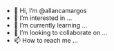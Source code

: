 - 👋 Hi, I’m @allancamargos
- 👀 I’m interested in ...
- 🌱 I’m currently learning ...
- 💞️ I’m looking to collaborate on ...
- 📫 How to reach me ...

<!---
allancamargos/allancamargos is a ✨ special ✨ repository because its `README.md` (this file) appears on your GitHub profile.
You can click the Preview link to take a look at your changes.
--->
